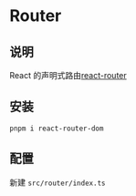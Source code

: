 # Router

## 说明

React 的声明式路由[react-router](https://github.com/remix-run/react-router)

## 安装

```shell
pnpm i react-router-dom
```

## 配置

新建 `src/router/index.ts`

```ts

```
